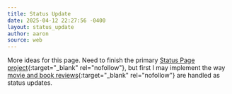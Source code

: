 ```yaml
---
title: Status Update
date: 2025-04-12 22:27:56 -0400
layout: status_update
author: aaron
source: web
---
```

More ideas for this page. Need to finish the primary [Status Page project](https://github.com/users/aaronaiken/projects/2/views/1){:target="_blank" rel="nofollow"}, but first I may implement the way [movie and book reviews](https://github.com/users/aaronaiken/projects/3/views/1){:target="_blank" rel="nofollow"} are handled as status updates.

